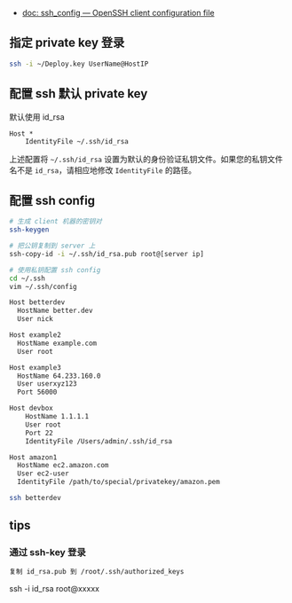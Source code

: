 
- [doc: ssh_config — OpenSSH client configuration file](http://man.openbsd.org/cgi-bin/man.cgi/OpenBSD-current/man5/ssh_config.5?query=ssh_config&sec=5)

## 指定 private key 登录

```bash
ssh -i ~/Deploy.key UserName@HostIP
```

## 配置 ssh 默认 private key

默认使用 id_rsa

```
Host *
    IdentityFile ~/.ssh/id_rsa
```

上述配置将 `~/.ssh/id_rsa` 设置为默认的身份验证私钥文件。如果您的私钥文件名不是 `id_rsa`，请相应地修改 `IdentityFile` 的路径。

## 配置 ssh config

```bash
# 生成 client 机器的密钥对
ssh-keygen

# 把公钥复制到 server 上
ssh-copy-id -i ~/.ssh/id_rsa.pub root@[server ip]

# 使用私钥配置 ssh config
cd ~/.ssh
vim ~/.ssh/config

Host betterdev
  HostName better.dev
  User nick

Host example2
  HostName example.com
  User root

Host example3
  HostName 64.233.160.0
  User userxyz123
  Port 56000

Host devbox
    HostName 1.1.1.1
    User root
    Port 22
    IdentityFile /Users/admin/.ssh/id_rsa

Host amazon1
  HostName ec2.amazon.com
  User ec2-user
  IdentityFile /path/to/special/privatekey/amazon.pem

ssh betterdev
```

## tips

### 通过 ssh-key 登录

```bash
复制 id_rsa.pub 到 /root/.ssh/authorized_keys
```

ssh -i id_rsa  root@xxxxx 
